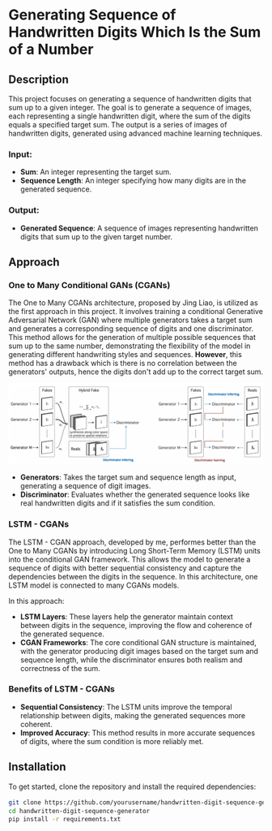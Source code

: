 # Generating Sequence of Handwritten Digits Which Is the Sum of a Number

## Description
This project focuses on generating a sequence of handwritten digits that sum up to a given integer. The goal is to generate a sequence of images, each representing a single handwritten digit, where the sum of the digits equals a specified target sum. The output is a series of images of handwritten digits, generated using advanced machine learning techniques.

### Input:
- **Sum**: An integer representing the target sum.
- **Sequence Length**: An integer specifying how many digits are in the generated sequence.

### Output:
- **Generated Sequence**: A sequence of images representing handwritten digits that sum up to the given target number.

## Approach

### One to Many Conditional GANs (CGANs)
The One to Many CGANs architecture, proposed by Jing Liao, is utilized as the first approach in this project. It involves training a conditional Generative Adversarial Network (GAN) where multiple generators takes a target sum and generates a corresponding sequence of digits and one discriminator. This method allows for the generation of multiple possible sequences that sum up to the same number, demonstrating the flexibility of the model in generating different handwriting styles and sequences. **However**, this method has a drawback which is there is no correlation between the generators' outputs, hence the digits don't add up to the correct target sum.

<p align="center">
  <img src="graphics/onetomanycgan.png" alt="Example Image" />
</p>

- **Generators**: Takes the target sum and sequence length as input, generating a sequence of digit images.
- **Discriminator**: Evaluates whether the generated sequence looks like real handwritten digits and if it satisfies the sum condition.

### LSTM - CGANs
The LSTM - CGAN approach, developed by me, performes better than the One to Many CGANs by introducing Long Short-Term Memory (LSTM) units into the conditional GAN framework. This allows the model to generate a sequence of digits with better sequential consistency and capture the dependencies between the digits in the sequence. In this architecture, one LSTM model is connected to many CGANs models.

In this approach:
- **LSTM Layers**: These layers help the generator maintain context between digits in the sequence, improving the flow and coherence of the generated sequence.
- **CGAN Frameworks**: The core conditional GAN structure is maintained, with the generator producing digit images based on the target sum and sequence length, while the discriminator ensures both realism and correctness of the sum.

### Benefits of LSTM - CGANs
- **Sequential Consistency**: The LSTM units improve the temporal relationship between digits, making the generated sequences more coherent.
- **Improved Accuracy**: This method results in more accurate sequences of digits, where the sum condition is more reliably met.

## Installation
To get started, clone the repository and install the required dependencies:

```bash
git clone https://github.com/yourusername/handwritten-digit-sequence-generator.git
cd handwritten-digit-sequence-generator
pip install -r requirements.txt
